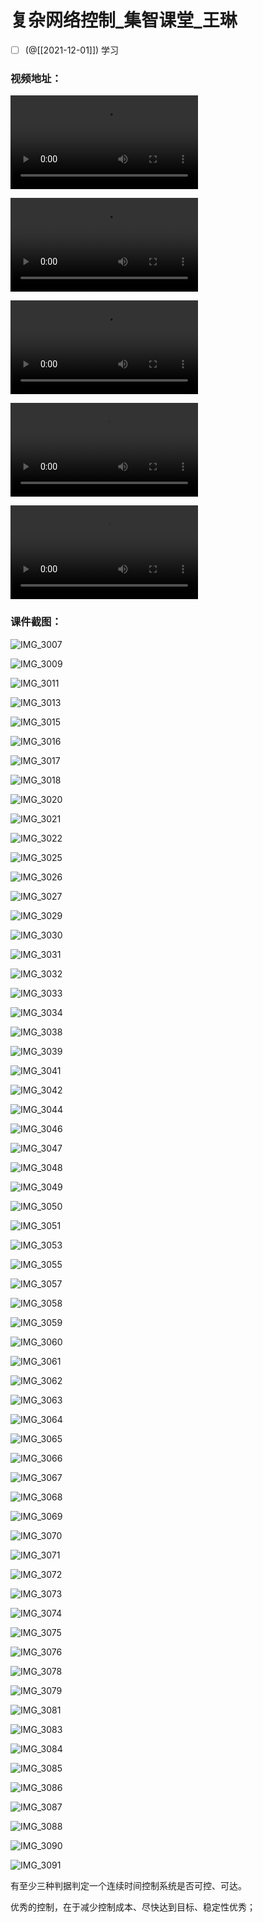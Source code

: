 # 复杂网络控制\_集智课堂\_王琳

- [ ] (@[[2021-12-01]]) 学习

### 视频地址：

<video src="../../../../../../../../Volumes/EthanZ/Ethan/StorageFiles/ReadingsFile/%E7%B3%BB%E7%BB%9F%E7%A7%91%E5%AD%A6/%E5%A4%8D%E6%9D%82%E7%BD%91%E7%BB%9C/%E5%A4%8D%E6%9D%82%E7%BD%91%E7%BB%9C%E8%AF%BE%E7%A8%8B_%E9%9B%86%E6%99%BA%E8%AF%BE%E5%A0%82_2021/%E7%BD%91%E7%BB%9C%E6%8E%A7%E5%88%B6_%E7%8E%8B%E7%90%B3_%E9%9B%86%E6%99%BA%E8%AF%BE%E5%A0%82-1.mp4"></video>

<video src="../../../../../../../../Volumes/EthanZ/Ethan/StorageFiles/ReadingsFile/%E7%B3%BB%E7%BB%9F%E7%A7%91%E5%AD%A6/%E5%A4%8D%E6%9D%82%E7%BD%91%E7%BB%9C/%E5%A4%8D%E6%9D%82%E7%BD%91%E7%BB%9C%E8%AF%BE%E7%A8%8B_%E9%9B%86%E6%99%BA%E8%AF%BE%E5%A0%82_2021/%E7%BD%91%E7%BB%9C%E6%8E%A7%E5%88%B6_%E7%8E%8B%E7%90%B3_%E9%9B%86%E6%99%BA%E8%AF%BE%E5%A0%82-2.mp4"></video>

<video src="../../../../../../../../Volumes/EthanZ/Ethan/StorageFiles/ReadingsFile/%E7%B3%BB%E7%BB%9F%E7%A7%91%E5%AD%A6/%E5%A4%8D%E6%9D%82%E7%BD%91%E7%BB%9C/%E5%A4%8D%E6%9D%82%E7%BD%91%E7%BB%9C%E8%AF%BE%E7%A8%8B_%E9%9B%86%E6%99%BA%E8%AF%BE%E5%A0%82_2021/%E7%BD%91%E7%BB%9C%E6%8E%A7%E5%88%B6_%E7%8E%8B%E7%90%B3_%E9%9B%86%E6%99%BA%E8%AF%BE%E5%A0%82-3.mp4"></video>

<video src="../../../../../../../../Volumes/EthanZ/Ethan/StorageFiles/ReadingsFile/%E7%B3%BB%E7%BB%9F%E7%A7%91%E5%AD%A6/%E5%A4%8D%E6%9D%82%E7%BD%91%E7%BB%9C/%E5%A4%8D%E6%9D%82%E7%BD%91%E7%BB%9C%E8%AF%BE%E7%A8%8B_%E9%9B%86%E6%99%BA%E8%AF%BE%E5%A0%82_2021/%E7%BD%91%E7%BB%9C%E6%8E%A7%E5%88%B6_%E7%8E%8B%E7%90%B3_%E9%9B%86%E6%99%BA%E8%AF%BE%E5%A0%82-4.mp4"></video>

<video src="../../../../../../../../Volumes/EthanZ/Ethan/StorageFiles/ReadingsFile/%E7%B3%BB%E7%BB%9F%E7%A7%91%E5%AD%A6/%E5%A4%8D%E6%9D%82%E7%BD%91%E7%BB%9C/%E5%A4%8D%E6%9D%82%E7%BD%91%E7%BB%9C%E8%AF%BE%E7%A8%8B_%E9%9B%86%E6%99%BA%E8%AF%BE%E5%A0%82_2021/%E7%BD%91%E7%BB%9C%E6%8E%A7%E5%88%B6_%E7%8E%8B%E7%90%B3_%E9%9B%86%E6%99%BA%E8%AF%BE%E5%A0%82-5.mp4"></video>



### 课件截图：

![IMG_3007](IMG_3007.jpeg)



![IMG_3009](IMG_3009.jpeg)



![IMG_3011](IMG_3011.jpeg)



![IMG_3013](IMG_3013.jpeg)



![IMG_3015](IMG_3015.jpeg)

![IMG_3016](IMG_3016.jpeg)

![IMG_3017](IMG_3017.jpeg)

![IMG_3018](IMG_3018.jpeg)

![IMG_3020](IMG_3020.jpeg)

![IMG_3021](IMG_3021.jpeg)

![IMG_3022](IMG_3022.jpeg)

![IMG_3025](IMG_3025.jpeg)

![IMG_3026](IMG_3026.jpeg)

![IMG_3027](IMG_3027.jpeg)

![IMG_3029](IMG_3029.jpeg)

![IMG_3030](IMG_3030.jpeg)

![IMG_3031](IMG_3031.jpeg)

![IMG_3032](IMG_3032.jpeg)

![IMG_3033](IMG_3033.jpeg)

![IMG_3034](IMG_3034.jpeg)

![IMG_3038](IMG_3038.jpeg)

![IMG_3039](IMG_3039.jpeg)

![IMG_3041](IMG_3041.jpeg)

![IMG_3042](IMG_3042.jpeg)

![IMG_3044](IMG_3044.jpeg)

![IMG_3046](IMG_3046.jpeg)

![IMG_3047](IMG_3047.jpeg)

![IMG_3048](IMG_3048.jpeg)

![IMG_3049](IMG_3049.jpeg)

![IMG_3050](IMG_3050.jpeg)

![IMG_3051](IMG_3051.jpeg)

![IMG_3053](IMG_3053.jpeg)

![IMG_3055](IMG_3055.jpeg)

![IMG_3057](IMG_3057.jpeg)

![IMG_3058](IMG_3058.jpeg)

![IMG_3059](IMG_3059.jpeg)

![IMG_3060](IMG_3060.jpeg)

![IMG_3061](IMG_3061.jpeg)

![IMG_3062](IMG_3062.jpeg)

![IMG_3063](IMG_3063.jpeg)

![IMG_3064](IMG_3064.jpeg)

![IMG_3065](IMG_3065.jpeg)

![IMG_3066](IMG_3066.jpeg)

![IMG_3067](IMG_3067.jpeg)

![IMG_3068](IMG_3068.jpeg)

![IMG_3069](IMG_3069.jpeg)

![IMG_3070](IMG_3070.jpeg)

![IMG_3071](IMG_3071.jpeg)

![IMG_3072](IMG_3072.jpeg)

![IMG_3073](IMG_3073.jpeg)

![IMG_3074](IMG_3074.jpeg)

![IMG_3075](IMG_3075.jpeg)

![IMG_3076](IMG_3076.jpeg)

![IMG_3078](IMG_3078.jpeg)

![IMG_3079](IMG_3079.jpeg)

![IMG_3081](IMG_3081.jpeg)

![IMG_3083](IMG_3083.jpeg)

![IMG_3084](IMG_3084.jpeg)

![IMG_3085](IMG_3085.jpeg)

![IMG_3086](IMG_3086.jpeg)

![IMG_3087](IMG_3087.jpeg)

![IMG_3088](IMG_3088.jpeg)

![IMG_3090](IMG_3090.jpeg)

![IMG_3091](IMG_3091.jpeg)

















有至少三种判据判定一个连续时间控制系统是否可控、可达。





优秀的控制，在于减少控制成本、尽快达到目标、稳定性优秀；


















